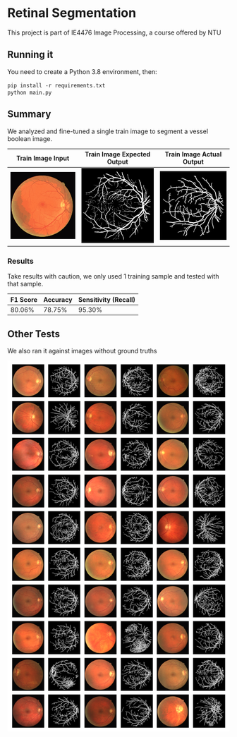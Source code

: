 # Retinal Segmentation

This project is part of IE4476 Image Processing, a course offered by NTU

## Running it

You need to create a Python 3.8 environment, then:

```
pip install -r requirements.txt
python main.py
```

## Summary

We analyzed and fine-tuned a single train image to segment a vessel boolean image.

| Train Image Input      | Train Image Expected Output | Train Image Actual Output  |
| ---------------------- | --------------------------- | -------------------------- |
| ![](data/x_train.gif)  | ![](data/y_train.gif)       | ![](data/y_pred_train.gif) |

### Results

Take results with caution, we only used 1 training sample and tested with that sample.

| F1 Score | Accuracy | Sensitivity (Recall) |
|----------|----------|----------------------|
| 80.06%   | 78.75%   | 95.30%               |

## Other Tests

We also ran it against images without ground truths

![](data/other_tests.png)
